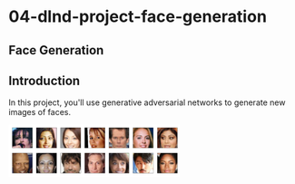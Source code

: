 # 04-dlnd-project-face-generation

## Face Generation
## Introduction

In this project, you'll use generative adversarial networks to generate new images of faces.

<img src='assets/processed_face_data.png' width=60% />

